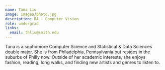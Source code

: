 ```yaml
---
name: Tana Liu
image: images/photo.jpg
description: RA - Computer Vision
role: undergrad
links:
  email: thliu@smith.edu
---
```

Tana is a sophomore Computer Science and Statistical & Data Sciences double major. She is from Philadelphia, Pennsylvania but resides in the suburbs of Philly now. Outside of her academic interests, she enjoys fashion, reading, long walks, and finding new artists and genres to listen to.
